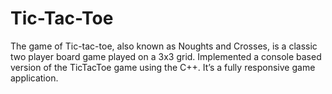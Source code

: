 # Tic-Tac-Toe

The game of Tic-tac-toe, also known as Noughts and Crosses, is a classic two player board game played on a 3x3 grid.
Implemented a console based version of the TicTacToe game using the C++.
It’s a fully responsive game application.
